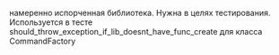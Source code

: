 намеренно испорченная библиотека. Нужна в целях тестирования. Используется в тесте should_throw_exception_if_lib_doesnt_have_func_create для класса CommandFactory
